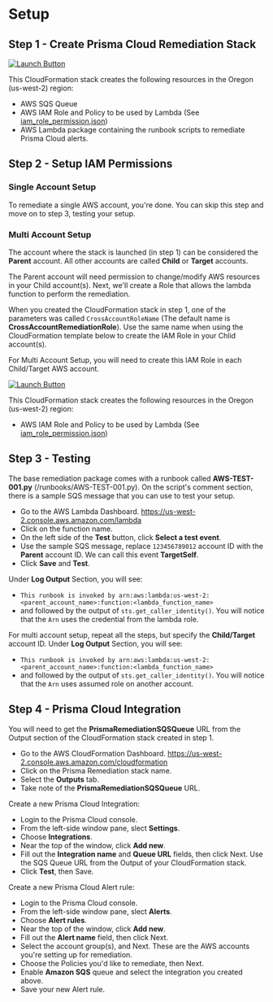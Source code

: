 # Setup

## Step 1 - Create Prisma Cloud Remediation Stack
[![Launch Button](https://s3.amazonaws.com/cloudformation-examples/cloudformation-launch-stack.png)](https://console.aws.amazon.com/cloudformation/home?region=us-west-2#/stacks/new?stackName=PrismaRemediation&templateURL=https://prisma-remediation-us-west-2.s3-us-west-2.amazonaws.com/templates/cloudformation_prisma_template.json)

This CloudFormation stack creates the following resources in the Oregon (us-west-2) region:
- AWS SQS Queue
- AWS IAM Role and Policy to be used by Lambda (See [iam_role_permission.json](../templates/iam_role_permission.json))
- AWS Lambda package containing the runbook scripts to remediate Prisma Cloud alerts.


## Step 2 - Setup IAM Permissions

### Single Account Setup
To remediate a single AWS account, you're done.  You can skip this step and move on to step 3, testing your setup.

### Multi Account Setup
The account where the stack is launched (in step 1) can be considered the **Parent** account.  All other accounts are called **Child** or **Target** accounts.

The Parent account will need permission to change/modify AWS resources in your Child account(s).  Next, we'll create a Role that allows the lambda function to perform the remediation.

When you created the CloudFormation stack in step 1, one of the parameters was called `CrossAccountRoleName` (The default name is **CrossAccountRemediationRole**).  Use the same name when using the CloudFormation template below to create the IAM Role in your Chlid account(s).

For Multi Account Setup, you will need to create this IAM Role in each Child/Target AWS account.

[![Launch Button](https://s3.amazonaws.com/cloudformation-examples/cloudformation-launch-stack.png)](https://console.aws.amazon.com/cloudformation/home?region=us-west-2#/stacks/new?stackName=PrismaChlidRemediationRole&templateURL=https://prisma-remediation-us-west-2.s3-us-west-2.amazonaws.com/templates/cloudformation_role_template.json)

This CloudFormation stack creates the following resources in the Oregon (us-west-2) region:
- AWS IAM Role and Policy to be used by Lambda (See [iam_role_permission.json](../templates/iam_role_permission.json))


## Step 3 - Testing
The base remediation package comes with a runbook called **AWS-TEST-001.py** (/runbooks/AWS-TEST-001.py). On the script's comment section, there is a sample SQS message that you can use to test your setup.
- Go to the AWS Lambda Dashboard. https://us-west-2.console.aws.amazon.com/lambda
- Click on the function name.
- On the left side of the **Test** button, click **Select a test event**.
- Use the sample SQS message, replace `123456789012` account ID with the **Parent** account ID. We can call this event **TargetSelf**.
- Click **Save** and **Test**.

Under **Log Output** Section, you will see:
- `This runbook is invoked by arn:aws:lambda:us-west-2:<parent_account_name>:function:<lambda_function_name>`
- and followed by the output of `sts.get_caller_identity()`. You will notice that the `Arn` uses the credential from the lambda role.

For multi account setup, repeat all the steps, but specify the **Child/Target** account ID. Under **Log Output** Section, you will see:
- `This runbook is invoked by arn:aws:lambda:us-west-2:<parent_account_name>:function:<lambda_function_name>`
- and followed by the output of `sts.get_caller_identity()`. You will notice that the `Arn` uses assumed role on another account.


## Step 4 - Prisma Cloud Integration
You will need to get the **PrismaRemediationSQSQueue** URL from the Output section of the CloudFormation stack created in step 1.
- Go to the AWS CloudFormation Dashboard. https://us-west-2.console.aws.amazon.com/cloudformation
- Click on the Prisma Remediation stack name.
- Select the **Outputs** tab. 
- Take note of the **PrismaRemediationSQSQueue** URL.

Create a new Prisma Cloud Integration:

- Login to the Prisma Cloud console.
- From the left-side window pane, slect **Settings**.
- Choose **Integrations**.
- Near the top of the window, click **Add new**.
- Fill out the **Integration name** and **Queue URL** fields, then click Next.  Use the SQS Queue URL from the Output of your CloudFormation stack.
- Click **Test**, then Save.

Create a new Prisma Cloud Alert rule:

- Login to the Prisma Cloud console.
- From the left-side window pane, slect **Alerts**.
- Choose **Alert rules**.
- Near the top of the window, click **Add new**.
- Fill out the **Alert name** field, then click Next.
- Select the account group(s), and Next. These are the AWS accounts you're setting up for remediation.
- Choose the Policies you'd like to remediate, then Next.
- Enable **Amazon SQS** queue and select the integration you created above.
- Save your new Alert rule.

